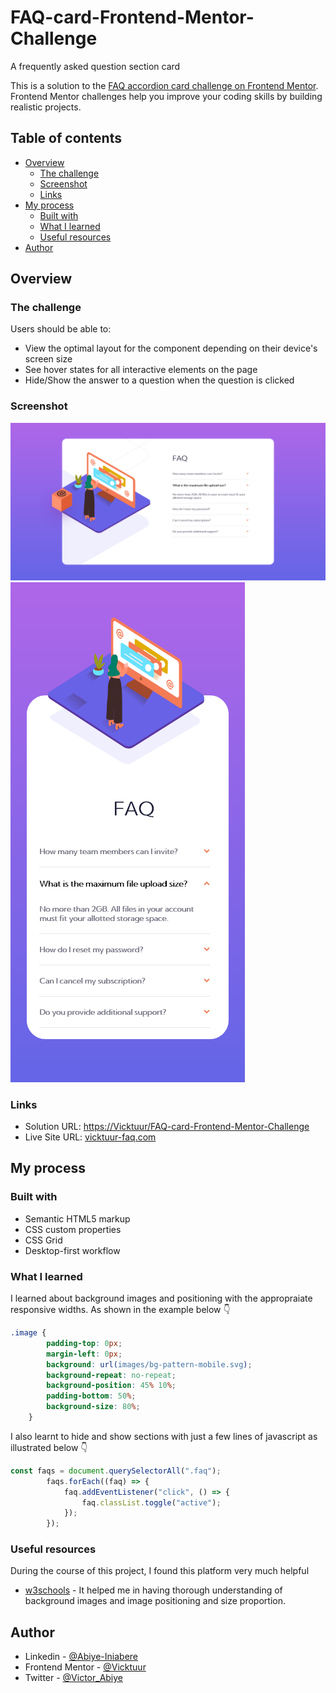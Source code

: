 # FAQ-card-Frontend-Mentor-Challenge
A frequently asked question section card

This is a solution to the [FAQ accordion card challenge on Frontend Mentor](https://www.frontendmentor.io/challenges/faq-accordion-card-XlyjD0Oam). Frontend Mentor challenges help you improve your coding skills by building realistic projects. 

## Table of contents

- [Overview](#overview)
  - [The challenge](#the-challenge)
  - [Screenshot](#screenshot)
  - [Links](#links)
- [My process](#my-process)
  - [Built with](#built-with)
  - [What I learned](#what-i-learned)
  - [Useful resources](#useful-resources)
- [Author](#author)

## Overview

### The challenge

Users should be able to:

- View the optimal layout for the component depending on their device's screen size
- See hover states for all interactive elements on the page
- Hide/Show the answer to a question when the question is clicked

### Screenshot

![](images/FAQ-desktop-view.png)
![](images/FAQ-mobile-view.png)

### Links

- Solution URL: [https://Vicktuur/FAQ-card-Frontend-Mentor-Challenge](https://Vicktuur/FAQ-card-Frontend-Mentor-Challenge)
- Live Site URL: [vicktuur-faq.com](https://vicktuur-faq.netlify.app)

## My process

### Built with

- Semantic HTML5 markup
- CSS custom properties
- CSS Grid
- Desktop-first workflow

### What I learned

I learned about background images and positioning with the appropraiate responsive widths. As shown in the example below 👇
```css
.image { 
        padding-top: 0px;
        margin-left: 0px;
        background: url(images/bg-pattern-mobile.svg);
        background-repeat: no-repeat; 
        background-position: 45% 10%;
        padding-bottom: 50%;
        background-size: 80%;
    }
```
I also learnt to hide and show sections with just a few lines of javascript as illustrated below 👇
```js
const faqs = document.querySelectorAll(".faq");
        faqs.forEach((faq) => {
            faq.addEventListener("click", () => {
                faq.classList.toggle("active");
            });
        });
```

### Useful resources

During the course of this project, I found this platform very much helpful 
- [w3schools](https://www.w3schools.com) - It helped me in having thorough understanding of background images and  image positioning and size proportion.

## Author

- Linkedin - [@Abiye-Iniabere](https://www.linkedin.com/in/abiye-iniabere-6715391b3)
- Frontend Mentor - [@Vicktuur](https://www.frontendmentor.io/profile/Vicktuur)
- Twitter - [@Victor_Abiye](https://www.twitter.com/Victor_Abiye)
